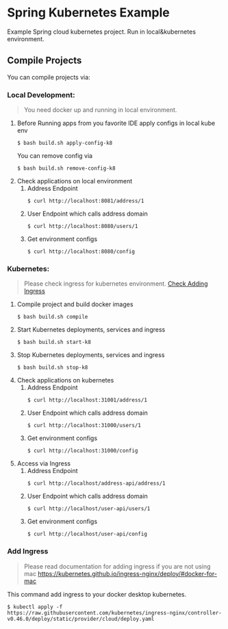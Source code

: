 # Spring Kubernetes Example

Example Spring cloud kubernetes project. Run in local&kubernetes environment.

## Compile Projects

You can compile projects via:

### Local Development:

> You need docker up and running in local environment.

1. Before Running apps from you favorite IDE apply configs in local kube env
   ```shell
   $ bash build.sh apply-config-k8
   ```
   You can remove config via
   ```shell
   $ bash build.sh remove-config-k8
   ```
1. Check applications on local environment
    1. Address Endpoint
       ```shell
       $ curl http://localhost:8081/address/1
       ```
    1. User Endpoint which calls address domain
       ```shell
       $ curl http://localhost:8080/users/1
       ```
    1. Get environment configs
       ```shell
       $ curl http://localhost:8080/config
       ```

### Kubernetes:

> Please check ingress for kubernetes environment. [Check Adding Ingress](#add-ingress)

1. Compile project and build docker images
    ```shell
    $ bash build.sh compile
    ```
1. Start Kubernetes deployments, services and ingress
    ```shell
    $ bash build.sh start-k8
    ```
1. Stop Kubernetes deployments, services and ingress
    ```shell
    $ bash build.sh stop-k8
    ```
1. Check applications on kubernetes
    1. Address Endpoint
       ```shell
       $ curl http://localhost:31001/address/1
       ```
    1. User Endpoint which calls address domain
       ```shell
       $ curl http://localhost:31000/users/1
       ```
    1. Get environment configs
       ```shell
       $ curl http://localhost:31000/config
       ```
1. Access via Ingress
    1. Address Endpoint
       ```shell
       $ curl http://localhost/address-api/address/1
       ```
    1. User Endpoint which calls address domain
       ```shell
       $ curl http://localhost/user-api/users/1
       ```
    1. Get environment configs
       ```shell
       $ curl http://localhost/user-api/config
       ```

### <a name="add-ingress"></a>Add Ingress

> Please read documentation for adding ingress if you are not using mac
https://kubernetes.github.io/ingress-nginx/deploy/#docker-for-mac

This command add ingress to your docker desktop kubernetes.

```shell
$ kubectl apply -f https://raw.githubusercontent.com/kubernetes/ingress-nginx/controller-v0.46.0/deploy/static/provider/cloud/deploy.yaml 
```
